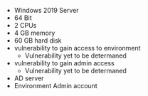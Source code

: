 - Windows 2019 Server
- 64 Bit
- 2 CPUs
- 4 GB memory
- 60 GB hard disk
- vulnerability to gain access to environment
    - Vulnerability yet to be determaned
-  vulnerability to gain admin access
    - Vulnerability yet to be determaned
- AD server
- Environment Admin account

